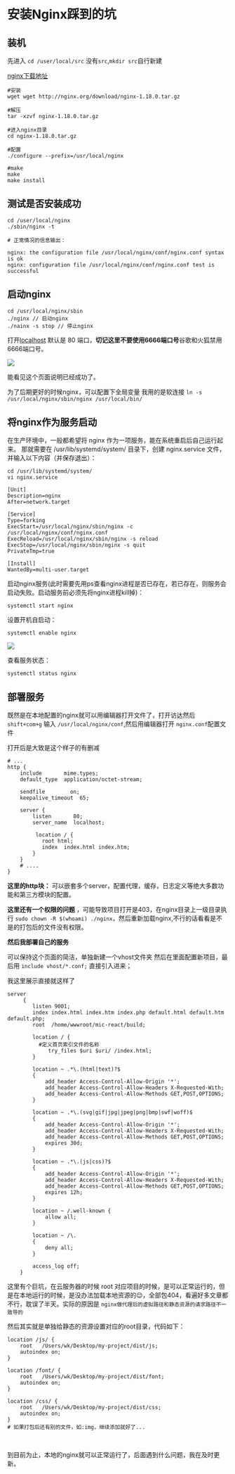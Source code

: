 
# 安装Nginx踩到的坑

## 装机

先进入 `cd /user/local/src` 没有`src`,`mkdir src`自行新建

[nginx下载地址](https://nginx.org/download/)

```nginx
#安装
wget wget http://nginx.org/download/nginx-1.18.0.tar.gz

#解压  
tar -xzvf nginx-1.18.0.tar.gz

#进入nginx目录
cd nginx-1.18.0.tar.gz

#配置
./configure --prefix=/usr/local/nginx

#make
make
make install
```

## 测试是否安装成功

```nginx
cd /user/local/nginx
./sbin/nginx -t

# 正常情况的信息输出：

nginx: the configuration file /usr/local/nginx/conf/nginx.conf syntax is ok
nginx: configuration file /usr/local/nginx/conf/nginx.conf test is successful
```

## 启动nginx

```nginx
cd /usr/local/nginx/sbin
./nginx // 启动nginx
./nainx -s stop // 停止nginx
```

打开[localhost](http://localhost:80) 默认是 80 端口，**切记这里不要使用6666端口号**谷歌和火狐禁用6666端口号。

![](https://ae01.alicdn.com/kf/H4ba122e3923a46dfa1ba5477c8d80eaax.jpg)

能看见这个页面说明已经成功了。

为了后期更好的时候nginx，可以配置下全局变量 我用的是软连接 `ln -s /usr/local/nginx/sbin/nginx /usr/local/bin/`

## 将nginx作为服务启动

在生产环境中，一般都希望将 nginx 作为一项服务，能在系统重启后自己运行起来。
那就需要在 /usr/lib/systemd/system/ 目录下，创建 nginx.service 文件，并输入以下内容（并保存退出）：

```nginx
cd /usr/lib/systemd/system/
vi nginx.service
```

```nginx
[Unit]
Description=nginx
After=network.target
  
[Service]
Type=forking
ExecStart=/usr/local/nginx/sbin/nginx -c /usr/local/nginx/conf/nginx.conf
ExecReload=/usr/local/nginx/sbin/nginx -s reload
ExecStop=/usr/local/nginx/sbin/nginx -s quit
PrivateTmp=true
  
[Install]
WantedBy=multi-user.target
```
启动nginx服务(此时需要先用ps查看nginx进程是否已存在，若已存在，则服务会启动失败。启动服务前必须先将nginx进程kill掉)：

```nginx
systemctl start nginx
```

设置开机自启动：

```nginx
systemctl enable nginx
```

![](https://tva1.sinaimg.cn/large/008i3skNly1gw8vqjjkg7j31bw0f2gom.jpg)

查看服务状态：
```nginx
systemctl status nginx
```

## 部署服务

既然是在本地配置的nginx就可以用编辑器打开文件了，打开访达然后 `shift+com+g` 输入 `/usr/local/nginx/conf`,然后用编辑器打开 `nginx.conf`配置文件

打开后是大致是这个样子的有删减

```nginx
# ...
http {
    include       mime.types;
    default_type  application/octet-stream;

    sendfile        on;
    keepalive_timeout  65;

    server {
        listen       80;
        server_name  localhost;

         location / {
           root html;
           index  index.html index.htm;
        }
    }
    # ....
}
```

**这里的http块：** 可以嵌套多个server，配置代理，缓存，日志定义等绝大多数功能和第三方模块的配置。

**这里还有一个权限的问题** ，可能导致项目打开是403，在nginx目录上一级目录执行 `sudo chown -R $(whoami) ./nginx`，然后重新加载nginx,不行的话看看是不是的打包后的文件没有权限。

**然后我部署自己的服务**

可以保持这个页面的简洁，单独新建一个vhost文件夹 然后在里面配置新项目，最后用 `include vhost/*.conf;` 直接引入进来；

我这里展示直接就这样了

```nginx
server
     {
        listen 9001;
        index index.html index.htm index.php default.html default.htm default.php;
        root  /home/wwwroot/mic-react/build;

        location / {
          #定义首页索引文件的名称
             try_files $uri $uri/ /index.html;
        }

        location ~ .*\.(html|text)?$
        {
            add_header Access-Control-Allow-Origin '*';
            add_header Access-Control-Allow-Headers X-Requested-With;
            add_header Access-Control-Allow-Methods GET,POST,OPTIONS;
        }

        location ~ .*\.(svg|gif|jpg|jpeg|png|bmp|swf|woff)$
        {
            add_header Access-Control-Allow-Origin '*';
            add_header Access-Control-Allow-Headers X-Requested-With;
            add_header Access-Control-Allow-Methods GET,POST,OPTIONS;
            expires 30d;
        }

        location ~ .*\.(js|css)?$
        {
            add_header Access-Control-Allow-Origin '*';
            add_header Access-Control-Allow-Headers X-Requested-With;
            add_header Access-Control-Allow-Methods GET,POST,OPTIONS;
            expires 12h;
        }

        location ~ /.well-known {
            allow all;
        }

        location ~ /\.
        {
            deny all;
        }

        access_log off;
    }
```

这里有个巨坑，在云服务器的时候 root 对应项目的时候，是可以正常运行的，但是在本地运行的时候，是没办法加载本地资源的😌，全部包404，看遍好多文章都不行，耽误了半天。实际的原因是 `nginx做代理后的虚拟路径和静态资源的请求路径不一致导的`

然后其实就是单独给静态的资源设置对应的root目录，代码如下：

```nginx
location /js/ {
    root   /Users/wk/Desktop/my-project/dist/js;
    autoindex on;
}

location /font/ {
    root   /Users/wk/Desktop/my-project/dist/font;
    autoindex on;
}

location /css/ {
    root   /Users/wk/Desktop/my-project/dist/css;
    autoindex on;
}
# 如果打包后还有别的文件，如:img，继续添加就好了...
```

<br/>

到目前为止，本地的nginx就可以正常运行了，后面遇到什么问题，我在及时更新。